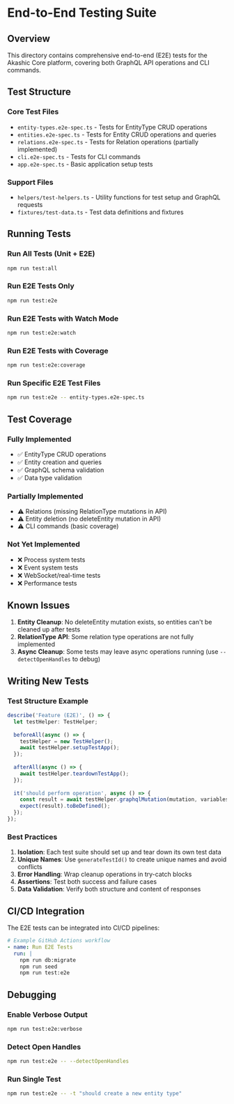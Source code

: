 # End-to-End Testing Suite

## Overview

This directory contains comprehensive end-to-end (E2E) tests for the Akashic Core platform, covering both GraphQL API operations and CLI commands.

## Test Structure

### Core Test Files

- `entity-types.e2e-spec.ts` - Tests for EntityType CRUD operations
- `entities.e2e-spec.ts` - Tests for Entity CRUD operations and queries
- `relations.e2e-spec.ts` - Tests for Relation operations (partially implemented)
- `cli.e2e-spec.ts` - Tests for CLI commands
- `app.e2e-spec.ts` - Basic application setup tests

### Support Files

- `helpers/test-helpers.ts` - Utility functions for test setup and GraphQL requests
- `fixtures/test-data.ts` - Test data definitions and fixtures

## Running Tests

### Run All Tests (Unit + E2E)
```bash
npm run test:all
```

### Run E2E Tests Only
```bash
npm run test:e2e
```

### Run E2E Tests with Watch Mode
```bash
npm run test:e2e:watch
```

### Run E2E Tests with Coverage
```bash
npm run test:e2e:coverage
```

### Run Specific E2E Test Files
```bash
npm run test:e2e -- entity-types.e2e-spec.ts
```

## Test Coverage

### Fully Implemented
- ✅ EntityType CRUD operations
- ✅ Entity creation and queries
- ✅ GraphQL schema validation
- ✅ Data type validation

### Partially Implemented
- ⚠️ Relations (missing RelationType mutations in API)
- ⚠️ Entity deletion (no deleteEntity mutation in API)
- ⚠️ CLI commands (basic coverage)

### Not Yet Implemented
- ❌ Process system tests
- ❌ Event system tests
- ❌ WebSocket/real-time tests
- ❌ Performance tests

## Known Issues

1. **Entity Cleanup**: No deleteEntity mutation exists, so entities can't be cleaned up after tests
2. **RelationType API**: Some relation type operations are not fully implemented
3. **Async Cleanup**: Some tests may leave async operations running (use `--detectOpenHandles` to debug)

## Writing New Tests

### Test Structure Example
```typescript
describe('Feature (E2E)', () => {
  let testHelper: TestHelper;
  
  beforeAll(async () => {
    testHelper = new TestHelper();
    await testHelper.setupTestApp();
  });
  
  afterAll(async () => {
    await testHelper.teardownTestApp();
  });
  
  it('should perform operation', async () => {
    const result = await testHelper.graphqlMutation(mutation, variables);
    expect(result).toBeDefined();
  });
});
```

### Best Practices

1. **Isolation**: Each test suite should set up and tear down its own test data
2. **Unique Names**: Use `generateTestId()` to create unique names and avoid conflicts
3. **Error Handling**: Wrap cleanup operations in try-catch blocks
4. **Assertions**: Test both success and failure cases
5. **Data Validation**: Verify both structure and content of responses

## CI/CD Integration

The E2E tests can be integrated into CI/CD pipelines:

```yaml
# Example GitHub Actions workflow
- name: Run E2E Tests
  run: |
    npm run db:migrate
    npm run seed
    npm run test:e2e
```

## Debugging

### Enable Verbose Output
```bash
npm run test:e2e:verbose
```

### Detect Open Handles
```bash
npm run test:e2e -- --detectOpenHandles
```

### Run Single Test
```bash
npm run test:e2e -- -t "should create a new entity type"
```